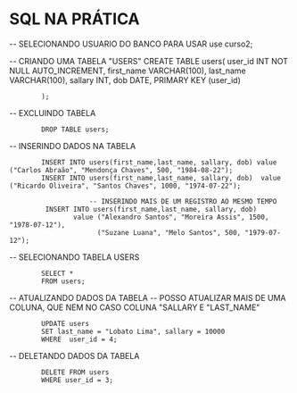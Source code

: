 # SQL NA PRÁTICA

-- SELECIONANDO USUARIO DO BANCO PARA USAR
use curso2;

-- CRIANDO UMA TABELA "USERS"
			CREATE TABLE users( 
				user_id INT NOT NULL AUTO_INCREMENT,
				first_name VARCHAR(100),
				last_name VARCHAR(100),
				sallary INT,
				dob DATE,
				PRIMARY KEY (user_id)
            
            );
            
            
-- EXCLUINDO TABELA

			DROP TABLE users;
            
-- INSERINDO DADOS NA TABELA

			INSERT INTO users(first_name,last_name, sallary, dob) value ("Carlos Abraão", "Mendonça Chaves", 500, "1984-08-22");
            INSERT INTO users(first_name,last_name, sallary, dob)  value ("Ricardo Oliveira", "Santos Chaves", 1000, "1974-07-22");
            
						-- INSERINDO MAIS DE UM REGISTRO AO MESMO TEMPO
             INSERT INTO users(first_name,last_name, sallary, dob)  
					value ("Alexandro Santos", "Moreira Assis", 1500, "1978-07-12"),
						  ("Suzane Luana", "Melo Santos", 500, "1979-07-12");
            
-- SELECIONANDO TABELA USERS

			SELECT * 
			FROM users;


-- ATUALIZANDO DADOS DA TABELA
-- POSSO ATUALIZAR MAIS DE UMA COLUNA, QUE NEM NO CASO COLUNA "SALLARY E "LAST_NAME"

			UPDATE users 
			SET last_name = "Lobato Lima", sallary = 10000
			WHERE  user_id = 4;

-- DELETANDO DADOS DA TABELA

			DELETE FROM users
            WHERE user_id = 3;
            

